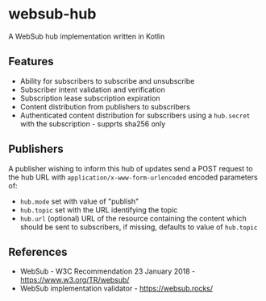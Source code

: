 # websub-hub

A WebSub hub implementation written in Kotlin

## Features

* Ability for subscribers to subscribe and unsubscribe
* Subscriber intent validation and verification
* Subscription lease subscription expiration
* Content distribution from publishers to subscribers
* Authenticated content distribution for subscribers using a `hub.secret` with the subscription - supprts sha256 only

## Publishers

A publisher wishing to inform this hub of updates send a POST request to the hub URL with
`application/x-www-form-urlencoded` encoded parameters of:
* `hub.mode` set with value of "publish" 
* `hub.topic` set with the URL identifying the topic
* `hub.url` (optional) URL of the resource containing the content which should be sent to subscribers, if missing, defaults to value of `hub.topic`
## References

* WebSub - W3C Recommendation 23 January 2018 - https://www.w3.org/TR/websub/
* WebSub implementation validator - https://websub.rocks/


